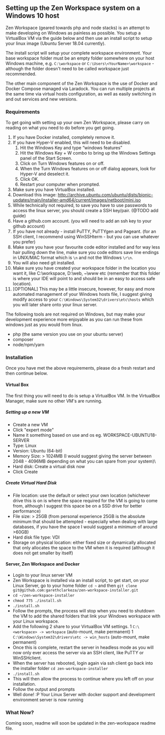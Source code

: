 ## Setting up the Zen Workspace system on a Windows 10 host

Zen Workspace (geared towards php and node stacks) is an attempt to make developing on Windows as painless as possible. You setup a VirtualBox VM via the guide below and then use an install script to setup your linux image (Ubuntu Server 18.04 currently).

The install script will setup your complete workspace environment. Your base workspace folder must be an empty folder somewhere on your host Windows machine, e.g. ```C:\workspace``` or ```C:\Users\<YourName>\workspace``` - although the folder doesn't need to be called workspace just recommended.

The other main component of the Zen Workspace is the use of Docker and Docker Compose managed via Laradock. You can run multiple projects at the same time via virtual hosts configuration, as well as easily switching in and out services and new versions.

### Requirements

To get going with setting up your own Zen Workspace, please carry on reading on what you need to do before you get going.

1. If you have Docker installed, completely remove it.
1. If you have Hyper-V enabled, this will need to be disabled.
    1. Hit the Windows Key and type “windows features”
    1. Hit the Windows Key + W combo to bring up the Windows Settings panel of the Start Screen.
    1. Click on Turn Windows features on or off.
    1. When the Turn Windows features on or off dialog appears, look for Hyper-V and deselect it.
    1. Click OK.
    1. Restart your computer when prompted.
1. Make sure you have VirtualBox installed.
1. Download this image: http://archive.ubuntu.com/ubuntu/dists/bionic-updates/main/installer-amd64/current/images/netboot/mini.iso
1. While technically not required, to save you have to use passwords to access the linux server, you should create a SSH key/pair. (@TODO add guide)
1. Have a github.com account. (you will need to add an ssh key to your github account)
1. If you have not already - install PuTTY, PuTTYgen and Pageant. (for an SSH client, I recommend using WinSSHterm - but you can use whatever you prefer)
1. Make sure you have your favourite code editor installed and for way less hair pulling down the line, make sure you code editors save line endings in UNIX/MAC format which is ```\n``` and not the Windows ```\r\n```.
1. You will also need git installed.
1. Make sure you have created your workspace folder in the location you want it, like C:\workspace, D:\web, ~\www etc (remember that this folder is where your IDE will point to and should be in an easy to access safe location).
1. [OPTIONAL] This may be a little insecure, however, for easy and more automated management of your Windows hosts file, I suggest giving modify access to your ```C:\Windows\System32\drivers\etc\hosts``` which you will later share onto your linux server.

The following tools are not required on Windows, but may make your development experience more enjoyable as you can run these from windows just as you would from linux.

 - php (the same version you use on your ubuntu server)
 - composer
 - node/npm/yarn

### Installation
Once you have met the above requirements, please do a fresh restart and then continue below.

#### Virtual Box
The first thing you will need to do is setup a VirtualBox VM. In the VirtualBox Manager, make sure no other VM's are running.

##### Setting up a new VM
 - Create a new VM
 - Click "expert mode"
 - Name it something based on use and os eg. WORKSPACE-UBUNTU18-SERVER
 - Type: Linux
 - Version: Ubuntu (64-bit)
 - Memory Size: > 1024MB (I would suggest giving the server between 2048 - 4096MB depending on what you can spare from your system)\
 - Hard disk: Create a virtual disk now
 - Click Create

##### Create Virtual Hard Disk
 - File location: use the default or select your own location (whichever drive this is on is where the space required for the VM is going to come from, although I suggest this space be on a SSD drive for better performance)
 - File size: > 25GB (from personal experience 25GB is the absolute minimum that should be attempted - especially when dealing with large databases, if you have the space I would suggest a minimum of around >60GB)
 - Hard disk file type: VDI
 - Storage on physical location: either fixed size or dynamically allocated that only allocates the space to the VM when it is required (although it does not get smaller by itself)

#### Server, Zen Workspace and Docker
 - Login to your linux server VM
 - Zen Workspace is installed via an install script, to get start, on your Linux Server, go to your home folder ```cd ~``` and then ```git clone git@github.com:garethclarkeza/zen-workspace-installer.git```
 - ```cd ~/zen-workspace-installer```
 - ```chmod 775 ./install.sh```
 - ```./install.sh```
 - Follow the prompts, the process will stop when you need to shutdown the VM to add the shared folders that link your Windows workspace with your Linux workspace.
 - Add the following 2 share to your VirtualBox VM settings.
    1 ```C:\<workspace> -> workspace``` (auto-mount, make permanent)
    1 ```C:\Windows\System32\drivers\etc -> win_hosts``` (auto-mount, make permanent)
 - Once this is complete, restart the server in headless mode as you will now only ever access the server via an SSH client, like PuTTY or WinSSHclient.
 - When the server has rebooted, login again via ssh client go back into the installer folder ```cd zen-workspace-installer```
 - ```./install.sh```
 - This will then allow the process to continue where you left off on your installation.
 - Follow the output and prompts
 - Well done! :P Your Linux Server with docker support and development environment server is now running

### What Now?
Coming soon, readme will soon be updated in the zen-workspace readme file.


